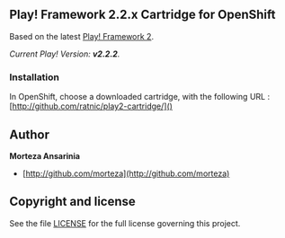 ## Play! Framework 2.2.x Cartridge for OpenShift

Based on the latest [Play! Framework 2](http://www.playframework.com/).

*Current Play! Version: ***v2.2.2***.*

### Installation

In OpenShift, choose a downloaded cartridge, with the following URL : [http://github.com/ratnic/play2-cartridge/]()

## Author

**Morteza Ansarinia**

+ [http://github.com/morteza](http://github.com/morteza)


## Copyright and license

See the file [LICENSE](LICENSE) for the full license governing this project.

